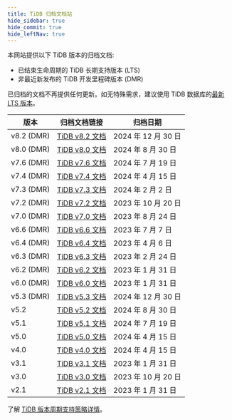```yaml
---
title: TiDB 归档文档站
hide_sidebar: true
hide_commit: true
hide_leftNav: true
---
```


<DocHomeContainer title="TiDB 归档文档中心" subTitle="访问 TiDB 数据库的归档文档。" archive>

<p> </p>

<p>本网站提供以下 TiDB 版本的归档文档:</p>

<ul>
<li>已结束生命周期的 TiDB 长期支持版本 (LTS)</li>
<li>非最近新发布的 TiDB 开发里程碑版本 (DMR)</li>
</ul>

<p>已归档的文档不再提供任何更新。如无特殊需求，建议使用 TiDB 数据库的<a href="https://docs.pingcap.com/zh/tidb/stable">最新 LTS 版本</a>。</p>

| 版本        | 归档文档链接                                             | 归档日期 |
| ---------- | ------------------------------------------------------ | ----------------- |
| v8.2 (DMR) | [TiDB v8.2 文档](https://docs-archive.pingcap.com/zh/tidb/v8.2) | 2024 年 12 月 30 日 |
| v8.0 (DMR) | [TiDB v8.0 文档](https://docs-archive.pingcap.com/zh/tidb/v8.0) | 2024 年 8 月 30 日 |
| v7.6 (DMR) | [TiDB v7.6 文档](https://docs-archive.pingcap.com/zh/tidb/v7.6) | 2024 年 7 月 19 日 |
| v7.4 (DMR) | [TiDB v7.4 文档](https://docs-archive.pingcap.com/zh/tidb/v7.4) | 2024 年 4 月 15 日 |
| v7.3 (DMR) | [TiDB v7.3 文档](https://docs-archive.pingcap.com/zh/tidb/v7.3) | 2024 年 2 月 2 日 |
| v7.2 (DMR) | [TiDB v7.2 文档](https://docs-archive.pingcap.com/zh/tidb/v7.2) | 2023 年 10 月 20 日 |
| v7.0 (DMR) | [TiDB v7.0 文档](https://docs-archive.pingcap.com/zh/tidb/v7.0) | 2023 年 8 月 24 日  |
| v6.6 (DMR) | [TiDB v6.6 文档](https://docs-archive.pingcap.com/zh/tidb/v6.6) | 2023 年 7 月 7 日   |
| v6.4 (DMR) | [TiDB v6.4 文档](https://docs-archive.pingcap.com/zh/tidb/v6.4) | 2023 年 4 月 6 日   |
| v6.3 (DMR) | [TiDB v6.3 文档](https://docs-archive.pingcap.com/zh/tidb/v6.3) | 2023 年 2 月 24 日  |
| v6.2 (DMR) | [TiDB v6.2 文档](https://docs-archive.pingcap.com/zh/tidb/v6.2) | 2023 年 1 月 31 日  |
| v6.0 (DMR) | [TiDB v6.0 文档](https://docs-archive.pingcap.com/zh/tidb/v6.0) | 2023 年 1 月 31 日  |
| v5.3 (DMR) | [TiDB v5.3 文档](https://docs-archive.pingcap.com/zh/tidb/v5.3) | 2024 年 12 月 30 日 |
| v5.2       | [TiDB v5.2 文档](https://docs-archive.pingcap.com/zh/tidb/v5.2) | 2024 年 8 月 30 日 |
| v5.1       | [TiDB v5.1 文档](https://docs-archive.pingcap.com/zh/tidb/v5.1) | 2024 年 7 月 19 日 |
| v5.0       | [TiDB v5.0 文档](https://docs-archive.pingcap.com/zh/tidb/v5.0) | 2024 年 4 月 15 日 |
| v4.0       | [TiDB v4.0 文档](https://docs-archive.pingcap.com/zh/tidb/v4.0) | 2024 年 4 月 15 日 |
| v3.1       | [TiDB v3.1 文档](https://docs-archive.pingcap.com/zh/tidb/v3.1) | 2023 年 1 月 31 日  |
| v3.0       | [TiDB v3.0 文档](https://docs-archive.pingcap.com/zh/tidb/v3.0) | 2023 年 10 月 20 日 |
| v2.1       | [TiDB v2.1 文档](https://docs-archive.pingcap.com/zh/tidb/v2.1) | 2023 年 1 月 31 日  |

<p>了解 <a href="https://cn.pingcap.com/tidb-release-support-policy/">TiDB 版本周期支持策略详情</a>。</p>

</DocHomeContainer>
